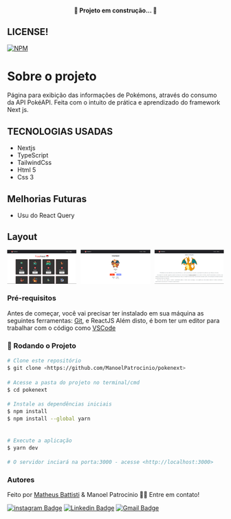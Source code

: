 <h4 align="center"> 
	🚧  Projeto em construção...  🚧
</h4>

## LICENSE!

[![NPM](https://img.shields.io/npm/l/react)](https://github.com/ManoelPatrocinio/pokenext/edit/mainLICENSE)

# Sobre o projeto

Página para exibição das informações de Pokémons, através do consumo da API PokéAPI. Feita com o intuito de prática e aprendizado do framework Next js.

## TECNOLOGIAS USADAS

- Nextjs
- TypeScript
- TailwindCss
- Html 5
- Css 3

## Melhorias Futuras

- Usu do React Query

## Layout

<div style="display:flex; justify-content: space-between">

<img src="./public/images/pokenext_home_desktop.png" alt="Home image" style="width:32%;" />
<img src="./public/images/pokenext_pokemon_desktop.png" alt="Home pokemon" style="width:32%;" />
<img src="./public/images/pokenext_about_desktop.png" alt="Home about" style="width:32%;" />
</div>

### Pré-requisitos

Antes de começar, você vai precisar ter instalado em sua máquina as seguintes ferramentas:
[Git](https://git-scm.com), e ReactJS
Além disto, é bom ter um editor para trabalhar com o código como [VSCode](https://code.visualstudio.com/)

### 🎲 Rodando o Projeto

```bash
# Clone este repositório
$ git clone <https://github.com/ManoelPatrocinio/pokenext>

# Acesse a pasta do projeto no terminal/cmd
$ cd pokenext

# Instale as dependências iniciais
$ npm install
$ npm install --global yarn


# Execute a aplicação
$ yarn dev

# O servidor inciará na porta:3000 - acesse <http://localhost:3000>


```

### Autores

Feito por <a href="https://github.com/matheusbattisti/curso_nextjs_yt/blob/main/15_pokenext/public/images/pokeball.png"           target="_blank"> Matheus Battisti</a> & Manoel Patrocinio 👋🏽 Entre em contato!

[![instagram Badge](https://img.shields.io/badge/Instagram-E4405F?style=flat-square&logo=instagram&logoColor=white=https://www.instagram.com/patrocinioiii/)](https://www.instagram.com/patrocinioiii/) [![Linkedin Badge](https://img.shields.io/badge/-Manoel-blue?style=flat-square&logo=Linkedin&logoColor=white&link=https://linkedin.com/in/manoel-patrocinio-1b342b203/)](https://linkedin.com/in/manoel-patrocinio-1b342b203)
[![Gmail Badge](https://img.shields.io/badge/-manoelpatrocinio99@gmail.com-c14438?style=flat-square&logo=Gmail&logoColor=white&link=mailto:manoelpatrocinio99@gmail.com)](mailto:manoelpatrocinio99@gmail.com)
